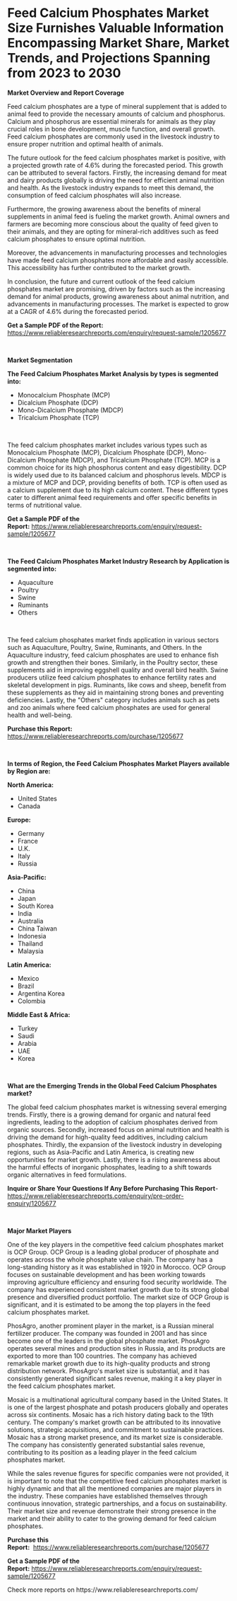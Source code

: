 <p><h1>Feed Calcium Phosphates Market Size Furnishes Valuable Information Encompassing Market Share, Market Trends, and Projections Spanning from 2023 to 2030</h1></p><p><strong>Market Overview and Report Coverage</strong></p>
<p><p>Feed calcium phosphates are a type of mineral supplement that is added to animal feed to provide the necessary amounts of calcium and phosphorus. Calcium and phosphorus are essential minerals for animals as they play crucial roles in bone development, muscle function, and overall growth. Feed calcium phosphates are commonly used in the livestock industry to ensure proper nutrition and optimal health of animals.</p><p>The future outlook for the feed calcium phosphates market is positive, with a projected growth rate of 4.6% during the forecasted period. This growth can be attributed to several factors. Firstly, the increasing demand for meat and dairy products globally is driving the need for efficient animal nutrition and health. As the livestock industry expands to meet this demand, the consumption of feed calcium phosphates will also increase.</p><p>Furthermore, the growing awareness about the benefits of mineral supplements in animal feed is fueling the market growth. Animal owners and farmers are becoming more conscious about the quality of feed given to their animals, and they are opting for mineral-rich additives such as feed calcium phosphates to ensure optimal nutrition.</p><p>Moreover, the advancements in manufacturing processes and technologies have made feed calcium phosphates more affordable and easily accessible. This accessibility has further contributed to the market growth.</p><p>In conclusion, the future and current outlook of the feed calcium phosphates market are promising, driven by factors such as the increasing demand for animal products, growing awareness about animal nutrition, and advancements in manufacturing processes. The market is expected to grow at a CAGR of 4.6% during the forecasted period.</p></p>
<p><strong>Get a Sample PDF of the Report:</strong> <a href="https://www.reliableresearchreports.com/enquiry/request-sample/1205677">https://www.reliableresearchreports.com/enquiry/request-sample/1205677</a></p>
<p>&nbsp;</p>
<p><strong>Market Segmentation</strong></p>
<p><strong>The Feed Calcium Phosphates Market Analysis by types is segmented into:</strong></p>
<p><ul><li>Monocalcium Phosphate (MCP)</li><li>Dicalcium Phosphate (DCP)</li><li>Mono-Dicalcium Phosphate (MDCP)</li><li>Tricalcium Phosphate (TCP)</li></ul></p>
<p>&nbsp;</p>
<p><p>The feed calcium phosphates market includes various types such as Monocalcium Phosphate (MCP), Dicalcium Phosphate (DCP), Mono-Dicalcium Phosphate (MDCP), and Tricalcium Phosphate (TCP). MCP is a common choice for its high phosphorus content and easy digestibility. DCP is widely used due to its balanced calcium and phosphorus levels. MDCP is a mixture of MCP and DCP, providing benefits of both. TCP is often used as a calcium supplement due to its high calcium content. These different types cater to different animal feed requirements and offer specific benefits in terms of nutritional value.</p></p>
<p><strong>Get a Sample PDF of the Report:</strong>&nbsp;<a href="https://www.reliableresearchreports.com/enquiry/request-sample/1205677">https://www.reliableresearchreports.com/enquiry/request-sample/1205677</a></p>
<p>&nbsp;</p>
<p><strong>The Feed Calcium Phosphates Market Industry Research by Application is segmented into:</strong></p>
<p><ul><li>Aquaculture</li><li>Poultry</li><li>Swine</li><li>Ruminants</li><li>Others</li></ul></p>
<p>&nbsp;</p>
<p><p>The feed calcium phosphates market finds application in various sectors such as Aquaculture, Poultry, Swine, Ruminants, and Others. In the Aquaculture industry, feed calcium phosphates are used to enhance fish growth and strengthen their bones. Similarly, in the Poultry sector, these supplements aid in improving eggshell quality and overall bird health. Swine producers utilize feed calcium phosphates to enhance fertility rates and skeletal development in pigs. Ruminants, like cows and sheep, benefit from these supplements as they aid in maintaining strong bones and preventing deficiencies. Lastly, the "Others" category includes animals such as pets and zoo animals where feed calcium phosphates are used for general health and well-being.</p></p>
<p><strong>Purchase this Report:</strong>&nbsp; <a href="https://www.reliableresearchreports.com/purchase/1205677">https://www.reliableresearchreports.com/purchase/1205677</a></p>
<p>&nbsp;</p>
<p><strong>In terms of Region, the Feed Calcium Phosphates Market Players available by Region are:</strong></p>
<p>
    <p> <strong> North America: </strong>
        <ul>
            <li>United States</li>
            <li>Canada</li>
        </ul>
        </p> 
    <p> <strong> Europe: </strong>
        <ul>
            <li>Germany</li>
            <li>France</li>
            <li>U.K.</li>
            <li>Italy</li>
            <li>Russia</li>
        </ul>
        </p> 
    <p> <strong> Asia-Pacific: </strong>
        <ul>
            <li>China</li>
            <li>Japan</li>
            <li>South Korea</li>
            <li>India</li>
            <li>Australia</li>
            <li>China Taiwan</li>
            <li>Indonesia</li>
            <li>Thailand</li>
            <li>Malaysia</li>
        </ul>
        </p> 
    <p> <strong> Latin America: </strong>
        <ul>
            <li>Mexico</li>
            <li>Brazil</li>
            <li>Argentina Korea</li>
            <li>Colombia</li>
        </ul>
        </p> 
    <p> <strong> Middle East & Africa: </strong>
        <ul>
            <li>Turkey</li>
            <li>Saudi</li>
            <li>Arabia</li>
            <li>UAE</li>
            <li>Korea</li>
        </ul>
    </p>
    </p>
<p>&nbsp;</p>
<p><strong>What are the Emerging Trends in the Global Feed Calcium Phosphates market?</strong></p>
<p><p>The global feed calcium phosphates market is witnessing several emerging trends. Firstly, there is a growing demand for organic and natural feed ingredients, leading to the adoption of calcium phosphates derived from organic sources. Secondly, increased focus on animal nutrition and health is driving the demand for high-quality feed additives, including calcium phosphates. Thirdly, the expansion of the livestock industry in developing regions, such as Asia-Pacific and Latin America, is creating new opportunities for market growth. Lastly, there is a rising awareness about the harmful effects of inorganic phosphates, leading to a shift towards organic alternatives in feed formulations.</p></p>
<p><strong>Inquire or Share Your Questions If Any Before Purchasing This Report</strong>- <a href="https://www.reliableresearchreports.com/enquiry/pre-order-enquiry/1205677">https://www.reliableresearchreports.com/enquiry/pre-order-enquiry/1205677</a></p>
<p>&nbsp;</p>
<p><strong>Major Market Players</strong></p>
<p><p>One of the key players in the competitive feed calcium phosphates market is OCP Group. OCP Group is a leading global producer of phosphate and operates across the whole phosphate value chain. The company has a long-standing history as it was established in 1920 in Morocco. OCP Group focuses on sustainable development and has been working towards improving agriculture efficiency and ensuring food security worldwide. The company has experienced consistent market growth due to its strong global presence and diversified product portfolio. The market size of OCP Group is significant, and it is estimated to be among the top players in the feed calcium phosphates market.</p><p>PhosAgro, another prominent player in the market, is a Russian mineral fertilizer producer. The company was founded in 2001 and has since become one of the leaders in the global phosphate market. PhosAgro operates several mines and production sites in Russia, and its products are exported to more than 100 countries. The company has achieved remarkable market growth due to its high-quality products and strong distribution network. PhosAgro's market size is substantial, and it has consistently generated significant sales revenue, making it a key player in the feed calcium phosphates market.</p><p>Mosaic is a multinational agricultural company based in the United States. It is one of the largest phosphate and potash producers globally and operates across six continents. Mosaic has a rich history dating back to the 19th century. The company's market growth can be attributed to its innovative solutions, strategic acquisitions, and commitment to sustainable practices. Mosaic has a strong market presence, and its market size is considerable. The company has consistently generated substantial sales revenue, contributing to its position as a leading player in the feed calcium phosphates market.</p><p>While the sales revenue figures for specific companies were not provided, it is important to note that the competitive feed calcium phosphates market is highly dynamic and that all the mentioned companies are major players in the industry. These companies have established themselves through continuous innovation, strategic partnerships, and a focus on sustainability. Their market size and revenue demonstrate their strong presence in the market and their ability to cater to the growing demand for feed calcium phosphates.</p></p>
<p><strong>Purchase this Report:</strong>&nbsp;&nbsp;<a href="https://www.reliableresearchreports.com/purchase/1205677">https://www.reliableresearchreports.com/purchase/1205677</a></p>
<p></p>
<p><strong>Get a Sample PDF of the Report:</strong>&nbsp;<a href="https://www.reliableresearchreports.com/enquiry/request-sample/1205677">https://www.reliableresearchreports.com/enquiry/request-sample/1205677</a></p>
<p>Check more reports on https://www.reliableresearchreports.com/</p>